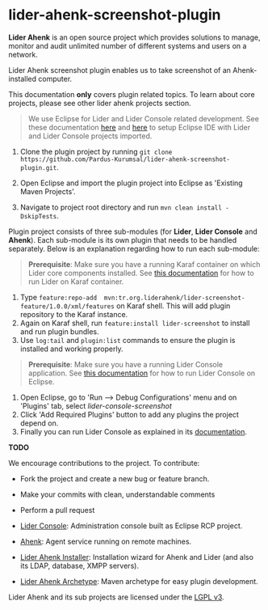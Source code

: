 # lider-ahenk-screenshot-plugin

**Lider Ahenk** is an open source project which provides solutions to manage, monitor and audit unlimited number of different systems and users on a network.

Lider Ahenk screenshot plugin enables us to take screenshot of an Ahenk-installed computer.

This documentation **only** covers plugin related topics. To learn about core projects, please see other lider ahenk projects section.


> We use Eclipse for Lider and Lider Console related development. See these documentation [here](https://github.com/Pardus-Kurumsal/lider-console/wiki/01.-Setup-Development-Environment) and [here](https://github.com/Pardus-Kurumsal/lider/wiki/01.-Setup-Development-Environment) to setup Eclipse IDE with Lider and Lider Console projects imported.

1. Clone the plugin project by running `git clone https://github.com/Pardus-Kurumsal/lider-ahenk-screenshot-plugin.git`.
2. Open Eclipse and import the plugin project into Eclipse as 'Existing Maven Projects'.


1. Navigate to project root directory and run `mvn clean install -DskipTests`.


Plugin project consists of three sub-modules (for **Lider**, **Lider Console** and **Ahenk**). Each sub-module is its own plugin that needs to be handled separately. Below is an explanation regarding how to run each sub-module:


> **Prerequisite**: Make sure you have a running Karaf container on which Lider core components installed. See [this documentation](https://github.com/Pardus-Kurumsal/lider/wiki/02.-Building-&-Running) for how to run Lider on Karaf container.

1. Type `feature:repo-add  mvn:tr.org.liderahenk/lider-screenshot-feature/1.0.0/xml/features` on Karaf shell. This will add plugin repository to the Karaf instance.
2. Again on Karaf shell, run `feature:install lider-screenshot` to install and run plugin bundles.
3. Use `log:tail` and `plugin:list` commands to ensure the plugin is installed and working properly.


> **Prerequisite**: Make sure you have a running Lider Console application. See [this documentation](https://github.com/Pardus-Kurumsal/lider-console/wiki/02.-Building-&-Running) for how to run Lider Console on Eclipse.

1. Open Eclipse, go to 'Run --> Debug Configurations' menu and on 'Plugins' tab, select _lider-console-screenshot_
2. Click 'Add Required Plugins' button to add any plugins the project depend on.
3. Finally you can run Lider Console as explained in its [documentation](https://github.com/Pardus-Kurumsal/lider-console/wiki/02.-Building-&-Running).


**TODO**


We encourage contributions to the project. To contribute:

* Fork the project and create a new bug or feature branch.
* Make your commits with clean, understandable comments
* Perform a pull request


* [Lider Console](https://github.com/Pardus-Kurumsal/lider-console): Administration console built as Eclipse RCP project.
* [Ahenk](https://github.com/Pardus-Kurumsal/ahenk): Agent service running on remote machines.
* [Lider Ahenk Installer](https://github.com/Pardus-Kurumsal/lider-ahenk-installer): Installation wizard for Ahenk and Lider (and also its LDAP, database, XMPP servers).
* [Lider Ahenk Archetype](https://github.com/Pardus-Kurumsal/lider-ahenk-archetype): Maven archetype for easy plugin development.


Lider Ahenk and its sub projects are licensed under the [LGPL v3](https://github.com/Pardus-Kurumsal/lider/blob/master/LICENSE).
